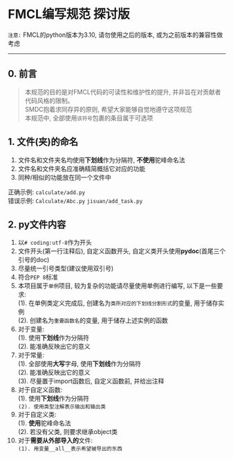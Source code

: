 # FMCL编写规范 探讨版

`注意:` FMCL的python版本为3.10, 请勿使用之后的版本, 或为之前版本的兼容性做考虑

***

## 0. 前言

> 本规范的目的是对FMCL代码的可读性和维护性的提升, 并非旨在对贡献者代码风格的限制。  
> SMDC抱着求同存异的原则, 希望大家能够自觉地遵守这项规范  
> 本规范中, 全部使用`该符号`包裹的条目属于可选项

## 1. 文件(夹)的命名

1. 文件名和文件夹名均使用**下划线**作为分隔符, **不使用**驼峰命名法
2. 文件名和文件夹名应准确精简概括它对应的功能
3. 同种/相似的功能放在同一个文件中

正确示例: `calculate/add.py`  
错误示例: `Calculate/Abc.py` `jisuan/add_task.py`

## 2. py文件内容

1. 以`# coding:utf-8`作为开头
2. 文件开头(第一行注释后), 自定义函数开头, 自定义类开头使用**pydoc**(首尾三个引号的doc)
3. 尽量统一引号类型(建议使用双引号)
4. 符合`PEP 8`标准
5. 本项目属于`单例`项目, 较为复杂的功能请尽量使用单例进行编写, 以下是一些要求:  
   (1). 在单例类定义完成后, 创建名为`类所对应的下划线分割形式`的变量, 用于储存实例  
   (2). 创建名为`重要函数名`的变量, 用于储存上述实例的函数
6. 对于变量:  
   (1). 使用**下划线**作为分隔符  
   (2). 能准确反映出它的意义
7. 对于常量:  
   (1). 全部使用**大写**字母, 使用**下划线**作为分隔符  
   (2). 能准确反映出它的意义  
   (3). 尽量置于import函数后, 自定义函数前, 并给出注释
8. 对于自定义函数:  
   (1). 使用**下划线**作为分隔符  
   `(2). 使用类型注解表示输出和输出类`
9. 对于自定义类:  
   (1). **使用**驼峰命名法  
   (2). 若没有父类, 则要求继承object类
10. 对于**需要从外部导入的**文件:  
    `(1). 用变量__all__表示希望被导出的东西`  